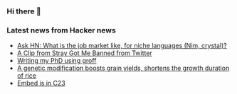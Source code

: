 ### Hi there 👋

<!--
**arashid-sh/arashid-sh** is a ✨ _special_ ✨ repository because its `README.md` (this file) appears on your GitHub profile.

Here are some ideas to get you started:

- 🔭 I’m currently working on ...
- 🌱 I’m currently learning ...
- 👯 I’m looking to collaborate on ...
- 🤔 I’m looking for help with ...
- 💬 Ask me about ...
- 📫 How to reach me: ...
- 😄 Pronouns: ...
- ⚡ Fun fact: ...
-->

### Latest news from Hacker news
<!-- BLOG-POST-LIST:START -->
- [Ask HN: What is the job market like, for niche languages &lpar;Nim, crystal&rpar;?](https://news.ycombinator.com/item?id=32202798)
- [A Clip from Stray Got Me Banned from Twitter](https://www.fanbyte.com/features/how-a-clip-from-stray-got-me-banned-from-twitter/)
- [Writing my PhD using groff](https://jstutter.netlify.app/)
- [A genetic modification boosts grain yields, shortens the growth duration of rice](https://www.science.org/content/article/supercharged-biotech-rice-yields-40-more-grain)
- [Embed is in C23](https://thephd.dev/finally-embed-in-c23)
<!-- BLOG-POST-LIST:END -->
